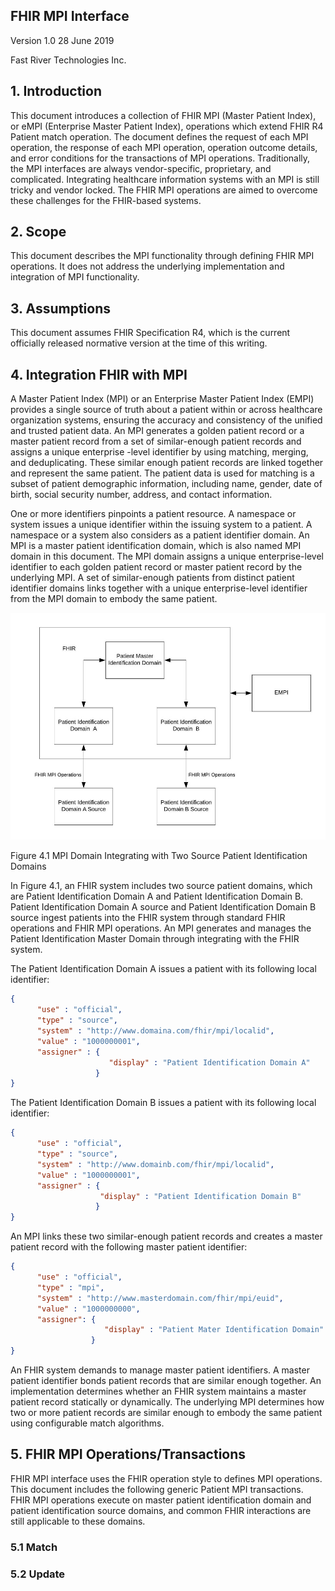 ## FHIR MPI Interface 
Version 1.0
28 June 2019

Fast River Technologies Inc.

## 1. Introduction
This document introduces a collection of FHIR MPI (Master Patient Index), or eMPI (Enterprise Master Patient Index), operations which extend FHIR R4 Patient match operation. The document defines the request of each MPI operation,  the response of each MPI operation, operation outcome details, and error conditions for the transactions of MPI operations.  Traditionally, the MPI interfaces are always vendor-specific, proprietary, and complicated. Integrating healthcare information systems with an MPI is still tricky and vendor locked. The FHIR MPI operations are aimed to overcome these challenges for the FHIR-based systems. 

## 2. Scope
This document describes the MPI functionality through defining FHIR MPI operations. It does not address the underlying implementation and integration of MPI functionality.

## 3. Assumptions
This document assumes FHIR Specification R4, which is the current officially released normative version at the time of this writing.

## 4. Integration FHIR with MPI
A Master Patient Index (MPI) or an Enterprise Master Patient Index (EMPI) provides a single source of truth about a patient within or across healthcare organization systems, ensuring the accuracy and consistency of the unified and trusted patient data.  An MPI generates a golden patient record or a master patient record from a set of similar-enough patient records and assigns a unique enterprise -level identifier by using matching, merging, and deduplicating.  These similar enough patient records are linked together and represent the same patient.  The patient data is used for matching is a subset of patient demographic information, including name, gender, date of birth, social security number, address, and contact information. 

One or more identifiers pinpoints a patient resource.  A namespace or system issues a unique identifier within the issuing system to a patient.  A namespace or a system also considers as a patient identifier domain. An MPI is a master patient identification domain, which is also named MPI domain in this document. The MPI domain assigns a unique enterprise-level identifier to each golden patient record or master patient record by the underlying MPI.  A set of similar-enough patients from distinct patient identifier domains links together with a unique enterprise-level identifier from the MPI domain to embody the same patient.

![Figure 4.1](images/figure-4.1.jpeg)

Figure 4.1 MPI Domain Integrating with Two Source Patient Identification Domains

In Figure 4.1, an FHIR system includes two source patient domains, which are Patient Identification Domain A and Patient Identification Domain B. Patient Identification Domain A source and Patient Identification Domain B source ingest patients into the FHIR system through standard FHIR operations and FHIR MPI operations.  An MPI generates and manages the Patient Identification Master Domain through integrating with the FHIR system.

The Patient Identification Domain A issues a patient with its following local identifier: 
```json
{ 
      "use" : "official",
      "type" : "source",
      "system" : "http://www.domaina.com/fhir/mpi/localid",
      "value" : "1000000001",
      "assigner" : {
                      "display" : "Patient Identification Domain A" 
                   }
}
```  
The Patient Identification Domain B issues a patient with its following local identifier: 
```json
{ 
      "use" : "official",
      "type" : "source",
      "system" : "http://www.domainb.com/fhir/mpi/localid",
      "value" : "1000000001",
      "assigner" : {
                   	"display" : "Patient Identification Domain B" 
                   }
}
```
An MPI links these two similar-enough patient records and creates a master patient record with the following master patient identifier:
```json  
{ 
      "use" : "official",
      "type" : "mpi",
      "system" : "http://www.masterdomain.com/fhir/mpi/euid",
      "value" : "1000000000",
      "assigner": {
                     "display" : "Patient Mater Identification Domain" 
                  }
}
```
An FHIR system demands to manage master patient identifiers. A master patient identifier bonds patient records that are similar enough together. An implementation determines whether an FHIR system maintains a master patient record statically or dynamically.  The underlying MPI determines how two or more patient records are similar enough to embody the same patient using configurable match algorithms. 

## 5. FHIR MPI Operations/Transactions

FHIR MPI interface uses the FHIR operation style to defines MPI operations. This document includes  the following generic Patient MPI transactions. FHIR MPI operations execute on master patient identification domain and patient identification source domains, and common FHIR interactions are still applicable to these domains.  

### 5.1 Match

### 5.2 Update



